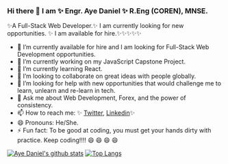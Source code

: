 ### Hi there 👋 I am ✨ Engr. Aye Daniel ✨ R.Eng (COREN), MNSE. 
✨A Full-Stack Web Developer.✨ I am currently looking for new opportunities.
✨ I am available for hire.✨✨✨✨✨

<!--
**Alaska01/Alaska01** is a ✨ _special_ ✨ repository because its `README.md` (this file) appears on your GitHub profile.

Here are some ideas to get you started: -->

- 🔭 I’m currently available for hire and I am looking for Full-Stack Web Development opportunities.
- 🔭 I’m currently working on my JavaScript Capstone Project.
- 🌱 I’m currently learning React.
- 👯 I’m looking to collaborate on great ideas with people globally.
- 🤔 I’m looking for help with new opportunities that would challenge me to learn, unlearn and re-learn in tech.
- 💬 Ask me about Web Development, Forex, and the power of consistency.
- 📫 How to reach me: ✨ [Twitter](https://twitter.com/AyeAsoo), [Linkedin](https://www.linkedin.com/in/daniel-asoo-aye/)✨ 
- 😄 Pronouns: He/She.
- ⚡ Fun fact: To be good at coding, you must get your hands dirty with practice. Keep coding!!!! 😄 😄 😄 😄 

[![Aye Daniel's github stats](https://github-readme-stats.vercel.app/api?username=Alaska01&show_icons=true&theme=radical)](https://github.com/Alaska01/github-readme-stats)  [![Top Langs](https://github-readme-stats.vercel.app/api/top-langs/?username=Alaska01&show_icons=true&theme=radical&layout=compact)](https://github.com/Alaska01/github-readme-stats)
